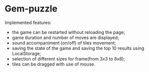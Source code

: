 # Gem-puzzle
Implemented features: 
 - the game can be restarted without reloading the page;
 - game duration and number of moves are displayed;
 - sound accompaniment (on/off) of tiles movement;
 - saving the state of the game and saving the top 10 results using LocalStorage;
 - selection of different sizes for frame(from 3x3 to 8x8);
 - tiles can be dragged with use of mouse.
